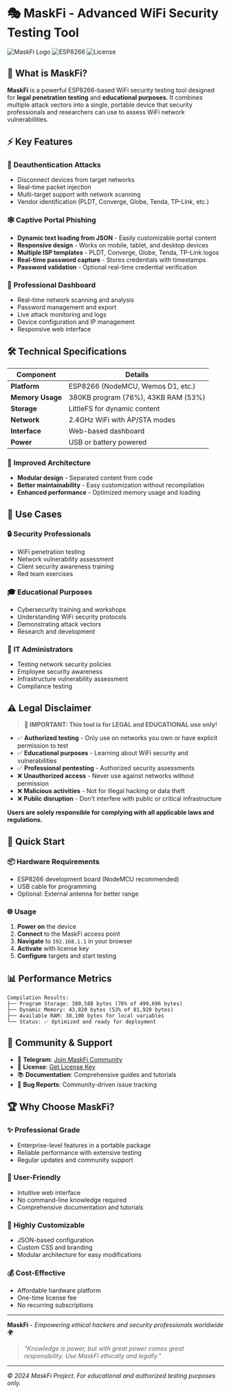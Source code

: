 # 🎭 MaskFi - Advanced WiFi Security Testing Tool

![MaskFi Logo](https://img.shields.io/badge/MaskFi-Update-orange?style=for-the-badge&logo=wifi)
![ESP8266](https://img.shields.io/badge/ESP8266-Compatible-blue?style=for-the-badge&logo=espressif)
![License](https://img.shields.io/badge/License-Educational%20Use-green?style=for-the-badge)

## 🚀 What is MaskFi?

**MaskFi** is a powerful ESP8266-based WiFi security testing tool designed for **legal penetration testing** and **educational purposes**. It combines multiple attack vectors into a single, portable device that security professionals and researchers can use to assess WiFi network vulnerabilities.

## ⚡ Key Features

### 🎯 **Deauthentication Attacks**
- Disconnect devices from target networks
- Real-time packet injection
- Multi-target support with network scanning
- Vendor identification (PLDT, Converge, Globe, Tenda, TP-Link, etc.)

### 🕸️ **Captive Portal Phishing**
- **Dynamic text loading from JSON** - Easily customizable portal content
- **Responsive design** - Works on mobile, tablet, and desktop devices
- **Multiple ISP templates** - PLDT, Converge, Globe, Tenda, TP-Link logos
- **Real-time password capture** - Stores credentials with timestamps
- **Password validation** - Optional real-time credential verification

### 🔧 **Professional Dashboard**
- Real-time network scanning and analysis
- Password management and export
- Live attack monitoring and logs
- Device configuration and IP management
- Responsive web interface

## 🛠️ Technical Specifications

| Component | Details |
|-----------|---------|
| **Platform** | ESP8266 (NodeMCU, Wemos D1, etc.) |
| **Memory Usage** | 380KB program (76%), 43KB RAM (53%) |
| **Storage** | LittleFS for dynamic content |
| **Network** | 2.4GHz WiFi with AP/STA modes |
| **Interface** | Web-based dashboard |
| **Power** | USB or battery powered |

### 🔧 **Improved Architecture**
- **Modular design** - Separated content from code
- **Better maintainability** - Easy customization without recompilation
- **Enhanced performance** - Optimized memory usage and loading

## 🎯 Use Cases

### 🔒 **Security Professionals**
- WiFi penetration testing
- Network vulnerability assessment
- Client security awareness training
- Red team exercises

### 🎓 **Educational Purposes**
- Cybersecurity training and workshops
- Understanding WiFi security protocols
- Demonstrating attack vectors
- Research and development

### 🏢 **IT Administrators**
- Testing network security policies
- Employee security awareness
- Infrastructure vulnerability assessment
- Compliance testing

## ⚠️ **Legal Disclaimer**

> **🚨 IMPORTANT: This tool is for LEGAL and EDUCATIONAL use only!**

- ✅ **Authorized testing** - Only use on networks you own or have explicit permission to test
- ✅ **Educational purposes** - Learning about WiFi security and vulnerabilities
- ✅ **Professional pentesting** - Authorized security assessments
- ❌ **Unauthorized access** - Never use against networks without permission
- ❌ **Malicious activities** - Not for illegal hacking or data theft
- ❌ **Public disruption** - Don't interfere with public or critical infrastructure

**Users are solely responsible for complying with all applicable laws and regulations.**

## 🚀 Quick Start

### 📦 **Hardware Requirements**
- ESP8266 development board (NodeMCU recommended)
- USB cable for programming
- Optional: External antenna for better range

### 🌐 **Usage**
1. **Power on** the device
2. **Connect** to the MaskFi access point
3. **Navigate** to `192.168.1.1` in your browser
4. **Activate** with license key
5. **Configure** targets and start testing

## 📊 **Performance Metrics**

```
Compilation Results:
├── Program Storage: 380,588 bytes (76% of 499,696 bytes)
├── Dynamic Memory: 43,820 bytes (53% of 81,920 bytes)
├── Available RAM: 38,100 bytes for local variables
└── Status: ✅ Optimized and ready for deployment
```

## 🤝 **Community & Support**

- 📱 **Telegram**: [Join MaskFi Community](https://t.me/+zRnhTEWQUM5jMjhl)
- 🔑 **License**: [Get License Key](https://t.me/snistertech)
- 📚 **Documentation**: Comprehensive guides and tutorials
- 🐛 **Bug Reports**: Community-driven issue tracking

## 🏆 **Why Choose MaskFi?**

### ✨ **Professional Grade**
- Enterprise-level features in a portable package
- Reliable performance with extensive testing
- Regular updates and community support

### 🎯 **User-Friendly**
- Intuitive web interface
- No command-line knowledge required
- Comprehensive documentation and tutorials

### 🔧 **Highly Customizable**
- JSON-based configuration
- Custom CSS and branding
- Modular architecture for easy modifications

### 💰 **Cost-Effective**
- Affordable hardware platform
- One-time license fee
- No recurring subscriptions

---

**MaskFi** - *Empowering ethical hackers and security professionals worldwide* 🌍

> *"Knowledge is power, but with great power comes great responsibility. Use MaskFi ethically and legally."*

---

*© 2024 MaskFi Project. For educational and authorized testing purposes only.*

